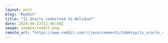 ```yaml
---
layout: post
blog: "Reddit"
title: "Is Oracle committed to Helidon?"
date: 2024-06-23T11:46:59Z
image: images/reddit.png
remote_url: "https://www.reddit.com/r/java/comments/1dmkcpy/is_oracle_committed_to_helidon/"
---
```

